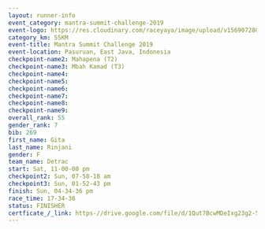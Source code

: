 ```yaml
---
layout: runner-info 
event_category: mantra-summit-challenge-2019 
event-logo: https://res.cloudinary.com/raceyaya/image/upload/v1569072809/logo/mantra-image_segrbx.jpg
category_km: 55KM 
event-title: Mantra Summit Challenge 2019 
event-location: Pasuruan, East Java, Indonesia 
checkpoint-name2: Mahapena (T2) 
checkpoint-name3: Mbah Kamad (T3) 
checkpoint-name4: 
checkpoint-name5: 
checkpoint-name6: 
checkpoint-name7: 
checkpoint-name8: 
checkpoint-name9: 
overall_rank: 55
gender_rank: 7
bib: 269
first_name: Gita
last_name: Rinjani
gender: F
team_name: Detrac
start: Sat, 11-00-00 pm
checkpoint2: Sun, 07-58-18 am
checkpoint3: Sun, 01-52-43 pm
finish: Sun, 04-34-36 pm
race_time: 17-34-36
status: FINISHER
certficate_/_link: https-//drive.google.com/file/d/1Qut7BcwMDeIxg23g2-5dxZpLPOr-4Ad4/view?usp=sharing
---
```

